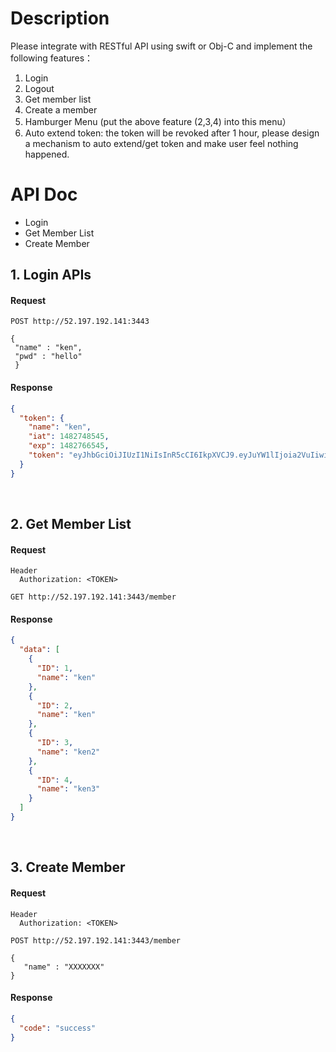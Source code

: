 # Description
Please integrate with RESTful API using swift or Obj-C and implement the following features：

1. Login
2. Logout
3. Get member list
4. Create a member
5. Hamburger Menu (put the above feature (2,3,4) into this menu）
6. Auto extend token: the token will be revoked after 1 hour, please design a mechanism to auto extend/get token and make user feel nothing happened.


# API Doc
* Login
* Get Member List
* Create Member


## 1. Login APIs

#### Request

```
POST http://52.197.192.141:3443

{
 "name" : "ken",
 "pwd" : "hello"
 }
```

#### Response

```json
{
  "token": {
    "name": "ken",
    "iat": 1482748545,
    "exp": 1482766545,
    "token": "eyJhbGciOiJIUzI1NiIsInR5cCI6IkpXVCJ9.eyJuYW1lIjoia2VuIiwiaWF0IjoxNDgyNzQ4NTQ1LCJleHAiOjE0ODI3NjY1NDV9.BxQ5Ex7hhzXTMhb3EPl-9MdjFVy1ZCKLrGb19beaFns"
  }
}
```

&nbsp;



## 2. Get Member List

#### Request

```
Header
  Authorization: <TOKEN>

GET http://52.197.192.141:3443/member
```

#### Response

```json
{
  "data": [
    {
      "ID": 1,
      "name": "ken"
    },
    {
      "ID": 2,
      "name": "ken"
    },
    {
      "ID": 3,
      "name": "ken2"
    },
    {
      "ID": 4,
      "name": "ken3"
    }
  ]
}
```

&nbsp;


## 3. Create Member

#### Request

```
Header
  Authorization: <TOKEN>

POST http://52.197.192.141:3443/member

{
   "name" : "XXXXXXX"
}
```

#### Response

```json
{
  "code": "success"
}
```

&nbsp;


